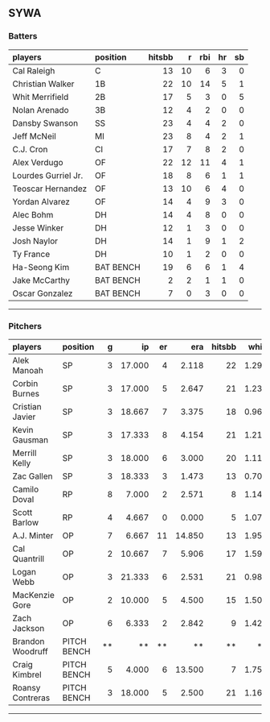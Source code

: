 ## SYWA

### Batters

 
|players             |position  | hitsbb|  r| rbi| hr| sb| 
|:-------------------|:---------|------:|--:|---:|--:|--:| 
|Cal Raleigh         |C         |     13| 10|   6|  3|  0| 
|Christian Walker    |1B        |     22| 10|  14|  5|  1| 
|Whit Merrifield     |2B        |     17|  5|   3|  0|  5| 
|Nolan Arenado       |3B        |     12|  4|   2|  0|  0| 
|Dansby Swanson      |SS        |     23|  4|   4|  2|  0| 
|Jeff McNeil         |MI        |     23|  8|   4|  2|  1| 
|C.J. Cron           |CI        |     17|  7|   8|  2|  0| 
|Alex Verdugo        |OF        |     22| 12|  11|  4|  1| 
|Lourdes Gurriel Jr. |OF        |     18|  8|   6|  1|  1| 
|Teoscar Hernandez   |OF        |     13| 10|   6|  4|  0| 
|Yordan Alvarez      |OF        |     14|  4|   9|  3|  0| 
|Alec Bohm           |DH        |     14|  4|   8|  0|  0| 
|Jesse Winker        |DH        |     12|  1|   3|  0|  0| 
|Josh Naylor         |DH        |     14|  1|   9|  1|  2| 
|Ty France           |DH        |     10|  1|   2|  0|  0| 
|Ha-Seong Kim        |BAT BENCH |     19|  6|   6|  1|  4| 
|Jake McCarthy       |BAT BENCH |      2|  2|   1|  1|  0| 
|Oscar Gonzalez      |BAT BENCH |      7|  0|   3|  0|  0| 


* * *

### Pitchers

 
|players          |position    |  g|     ip| er|    era| hitsbb|  whip| so|  w| sv| 
|:----------------|:-----------|--:|------:|--:|------:|------:|-----:|--:|--:|--:| 
|Alek Manoah      |SP          |  3| 17.000|  4|  2.118|     22| 1.294| 15|  0|  0| 
|Corbin Burnes    |SP          |  3| 17.000|  5|  2.647|     21| 1.235| 15|  1|  0| 
|Cristian Javier  |SP          |  3| 18.667|  7|  3.375|     18| 0.964| 24|  0|  0| 
|Kevin Gausman    |SP          |  3| 17.333|  8|  4.154|     21| 1.212| 28|  1|  0| 
|Merrill Kelly    |SP          |  3| 18.000|  6|  3.000|     20| 1.111| 22|  2|  0| 
|Zac Gallen       |SP          |  3| 18.333|  3|  1.473|     13| 0.709| 29|  2|  0| 
|Camilo Doval     |RP          |  8|  7.000|  2|  2.571|      8| 1.143|  9|  0|  5| 
|Scott Barlow     |RP          |  4|  4.667|  0|  0.000|      5| 1.071|  8|  0|  3| 
|A.J. Minter      |OP          |  7|  6.667| 11| 14.850|     13| 1.950| 11|  0|  3| 
|Cal Quantrill    |OP          |  2| 10.667|  7|  5.906|     17| 1.594|  4|  0|  0| 
|Logan Webb       |OP          |  3| 21.333|  6|  2.531|     21| 0.984| 20|  2|  0| 
|MacKenzie Gore   |OP          |  2| 10.000|  5|  4.500|     15| 1.500| 14|  1|  0| 
|Zach Jackson     |OP          |  6|  6.333|  2|  2.842|      9| 1.421|  7|  2|  0| 
|Brandon Woodruff |PITCH BENCH | **|     **| **|     **|     **|    **| **| **| **| 
|Craig Kimbrel    |PITCH BENCH |  5|  4.000|  6| 13.500|      7| 1.750|  7|  1|  2| 
|Roansy Contreras |PITCH BENCH |  3| 18.000|  5|  2.500|     21| 1.167| 16|  2|  0| 


* * *


